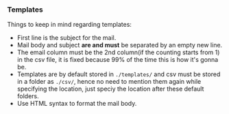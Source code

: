 ### Templates

Things to keep in mind regarding templates:

- First line is the subject for the mail.
- Mail body and subject __are and must__ be separated by an empty new line.
- The email column must be the 2nd column(if the counting starts from 1) in the csv file, it is fixed because 99% of the time this is how it's gonna be.
- Templates are by default stored in `./templates/` and csv must be stored in a folder as `./csv/`, hence no need to mention them again while specifying the location, just speciy the location after these default folders.
- Use HTML syntax to format the mail body.
